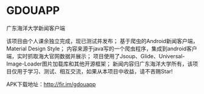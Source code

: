 # GDOUAPP
广东海洋大学新闻客户端

该项目由个人课余独立完成，现已测试并发布；
基于爬虫的Android新闻客户端， Material Design Style； 
内容来源于java写的一个爬虫程序，集成到android客户端，实时抓取海大官网数据并展示；
项目使用了Jsoup、Glide、Universal-Image-Loader图片加载库和其他开源框架；
新闻内容归广东海洋大学所有，该项目仅用于学习、测试、相互交流，如果从本项目中收益，请不吝赐Star!

APK下载地址：http://fir.im/gdouapp
